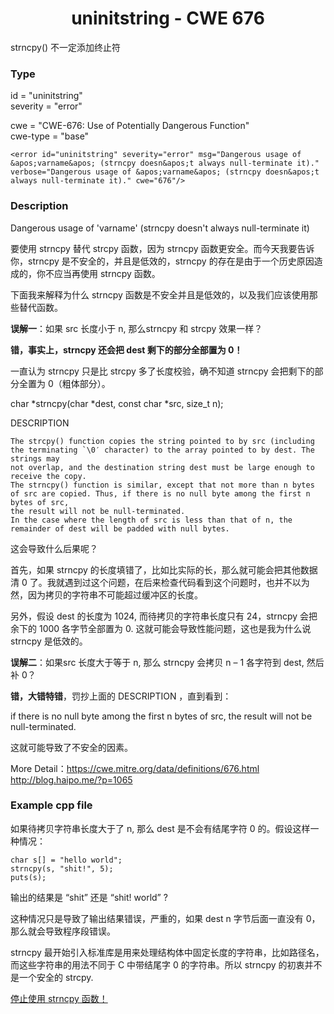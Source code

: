 # <center> uninitstring - CWE 676

strncpy() 不一定添加终止符

### Type

id = "uninitstring"  
severity = "error"

cwe = "CWE-676: Use of Potentially Dangerous Function"  
cwe-type = "base"

    <error id="uninitstring" severity="error" msg="Dangerous usage of &apos;varname&apos; (strncpy doesn&apos;t always null-terminate it)." verbose="Dangerous usage of &apos;varname&apos; (strncpy doesn&apos;t always null-terminate it)." cwe="676"/>


### Description

Dangerous usage of 'varname' (strncpy doesn't always null-terminate it)

要使用 strncpy 替代 strcpy 函数，因为 strncpy 函数更安全。而今天我要告诉你，strncpy 是不安全的，并且是低效的，strncpy 的存在是由于一个历史原因造成的，你不应当再使用 strncpy 函数。

下面我来解释为什么 strncpy 函数是不安全并且是低效的，以及我们应该使用那些替代函数。

**误解一**：如果 src 长度小于 n, 那么strncpy 和 strcpy 效果一样？

**错，事实上，strncpy 还会把 dest 剩下的部分全部置为 0！**

一直认为 strncpy 只是比 strcpy 多了长度校验，确不知道 strncpy 会把剩下的部分全置为 0（粗体部分）。

char *strncpy(char *dest, const char *src, size_t n);

DESCRIPTION

	The strcpy() function copies the string pointed to by src (including the terminating `\0′ character) to the array pointed to by dest. The strings may
	not overlap, and the destination string dest must be large enough to receive the copy.
	The strncpy() function is similar, except that not more than n bytes of src are copied. Thus, if there is no null byte among the first n bytes of src,
	the result will not be null-terminated.
	In the case where the length of src is less than that of n, the remainder of dest will be padded with null bytes.

这会导致什么后果呢？

首先，如果 strncpy 的长度填错了，比如比实际的长，那么就可能会把其他数据清 0 了。我就遇到过这个问题，在后来检查代码看到这个问题时，也并不以为然，因为拷贝的字符串不可能超过缓冲区的长度。

另外，假设 dest 的长度为 1024, 而待拷贝的字符串长度只有 24，strncpy 会把余下的 1000 各字节全部置为 0. 这就可能会导致性能问题，这也是我为什么说 strncpy 是低效的。

**误解二**：如果src 长度大于等于 n, 那么 strncpy 会拷贝 n – 1 各字符到 dest, 然后补 0？

**错，大错特错**，罚抄上面的 DESCRIPTION ，直到看到：

if there is no null byte among the first n bytes of src, the result will not be null-terminated.

这就可能导致了不安全的因素。

More Detail：https://cwe.mitre.org/data/definitions/676.html  
http://blog.haipo.me/?p=1065  


### Example cpp file

如果待拷贝字符串长度大于了 n, 那么 dest 是不会有结尾字符 0 的。假设这样一种情况：

	char s[] = "hello world";
	strncpy(s, "shit!", 5);
	puts(s);

输出的结果是 “shit” 还是 “shit! world” ?

这种情况只是导致了输出结果错误，严重的，如果 dest n 字节后面一直没有 0，那么就会导致程序段错误。

strncpy 最开始引入标准库是用来处理结构体中固定长度的字符串，比如路径名，而这些字符串的用法不同于 C 中带结尾字 0 的字符串。所以 strncpy 的初衷并不是一个安全的 strcpy.

[停止使用 strncpy 函数！](http://blog.haipo.me/?p=1065)
